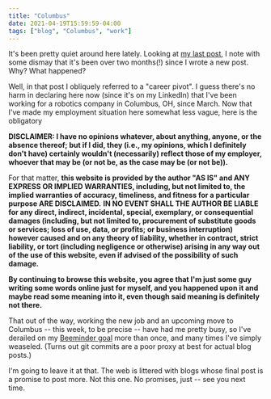 ```yaml
---
title: "Columbus"
date: 2021-04-19T15:59:59-04:00
tags: ["blog", "Columbus", "work"]
---
```


It's been pretty quiet around here lately.
Looking at [my last post](/posts/eye-robot-what-are-we-doing-here/), I note with some dismay that it's been over two months(!) since I wrote a new post.
Why? What happened?

Well, in that post I obliquely referred to a "career pivot".
I guess there's no harm in declaring here now (since it's on my LinkedIn) that I've been working for a robotics company in Columbus, OH, since March.
Now that I've made my employment situation here somewhat less vague, here is the obligatory

**DISCLAIMER: I have no opinions whatever, about anything, anyone, or the absence thereof; but if I did, they (i.e., my opinions, which I definitely don't have) certainly wouldn't (necessarily) reflect those of my employer, whoever that may be (or not be, as the case may be (or not be)).**

For that matter, **this website is provided by the author "AS IS" and ANY EXPRESS OR IMPLIED WARRANTIES, including, but not limited to, the implied warranties of accuracy, timeliness, and fitness for a particular purpose ARE DISCLAIMED.**
**IN NO EVENT SHALL THE AUTHOR BE LIABLE for any direct, indirect, incidental, special, exemplary, or consequential damages (including, but not limited to, procurement of substitute goods or services; loss of use, data, or profits; or business interruption) however caused and on any theory of liability, whether in contract, strict liability, or tort (including negligence or otherwise) arising in any way out of the use of this website, even if advised of the possibility of such damage.**

**By continuing to browse this website, you agree that I'm just some guy writing some words online just for myself, and you happened upon it and maybe read some meaning into it, even though said meaning is definitely not there.**

That out of the way, working the new job and an upcoming move to Columbus -- this week, to be precise -- have had me pretty busy, so I've derailed on my [Beeminder goal](https://www.beeminder.com/aliddell/write-or-die) more than once, and many times I've simply weaseled.
(Turns out git commits are a poor proxy at best for actual blog posts.)

I'm going to leave it at that.
The web is littered with blogs whose final post is a promise to post more.
Not this one.
No promises, just -- see you next time.